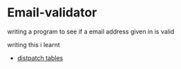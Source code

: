 # Email-validator
writing a program to see if a email address given in is valid

writing this i learnt
* [distpatch tables](./dispatch%20tables.md)
